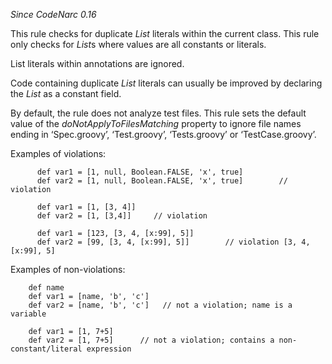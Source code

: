 *Since CodeNarc 0.16*

This rule checks for duplicate *List* literals within the current class.
This rule only checks for *List*s where values are all constants or
literals.

List literals within annotations are ignored.

Code containing duplicate *List* literals can usually be improved by
declaring the *List* as a constant field.

By default, the rule does not analyze test files. This rule sets the
default value of the *doNotApplyToFilesMatching* property to ignore file
names ending in ‘Spec.groovy’, ‘Test.groovy’, ‘Tests.groovy’ or
‘TestCase.groovy’.

Examples of violations:

          def var1 = [1, null, Boolean.FALSE, 'x', true]
          def var2 = [1, null, Boolean.FALSE, 'x', true]        // violation

          def var1 = [1, [3, 4]]
          def var2 = [1, [3,4]]     // violation

          def var1 = [123, [3, 4, [x:99], 5]]
          def var2 = [99, [3, 4, [x:99], 5]]        // violation [3, 4, [x:99], 5]

Examples of non-violations:

        def name
        def var1 = [name, 'b', 'c']
        def var2 = [name, 'b', 'c']   // not a violation; name is a variable

        def var1 = [1, 7+5]
        def var2 = [1, 7+5]      // not a violation; contains a non-constant/literal expression
